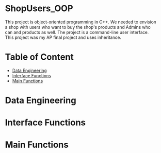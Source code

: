 # ShopUsers_OOP
This project is object-oriented programming in C++. We needed to envision a shop with users who want to buy the shop's products and Admins who can and products as well. 
The project is a command-line user interface. This project was my AP final project and uses inheritance.

# Table of Content
- [Data Engineering](https://github.com/KimiyaVahidMotlagh/ShopUsers_OOP/tree/main#data-engineering)
- [Interface Functions](https://github.com/KimiyaVahidMotlagh/ShopUsers_OOP/blob/main/README.md#interface-functions)
- [Main Functions]()

# Data Engineering

# Interface Functions

# Main Functions

